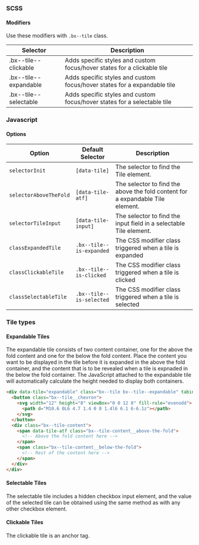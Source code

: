 ### SCSS

#### Modifiers

Use these modifiers with `.bx--tile` class.

| Selector              | Description                                                              |
| --------------------- | ------------------------------------------------------------------------ |
| .bx--tile--clickable  | Adds specific styles and custom focus/hover states for a clickable tile  |
| .bx--tile--expandable | Adds specific styles and custom focus/hover states for a expandable tile |
| .bx--tile--selectable | Adds specific styles and custom focus/hover states for a selectable tile |

### Javascript

#### Options

| Option                 | Default Selector         | Description                                                                    |
| ---------------------- | ------------------------ | ------------------------------------------------------------------------------ |
| `selectorInit`         | `[data-tile]`            | The selector to find the Tile element.                                         |
| `selectorAboveTheFold` | `[data-tile-atf]`        | The selector to find the above the fold content for a expandable Tile element. |
| `selectorTileInput`    | `[data-tile-input]`      | The selector to find the input field in a selectable Tile element.             |
| `classExpandedTile`    | `.bx--tile--is-expanded` | The CSS modifier class triggered when a tile is expanded                       |
| `classClickableTile`   | `.bx--tile--is-clicked`  | The CSS modifier class triggered when a tile is clicked                        |
| `classSelectableTile`  | `.bx--tile--is-selected` | The CSS modifier class triggered when a tile is selected                       |

### Tile types

#### Expandable Tiles

The expandable tile consists of two content container, one for the above the fold content and one for the below the fold content. Place the content you want to be displayed in the tile before it is expanded in the above the fold container, and the content that is to be revealed when a tile is expnaded in the below the fold container. The JavaScript attached to the expandable tile will automatically calculate the height needed to display both containers.

```html
<div data-tile="expandable" class="bx--tile bx--tile--expandable" tabindex="0">
  <button class="bx--tile__chevron">
    <svg width="12" height="8" viewBox="0 0 12 8" fill-rule="evenodd">
      <path d="M10.6 0L6 4.7 1.4 0 0 1.4l6 6.1 6-6.1z"></path>
    </svg>
  </button>
  <div class="bx--tile-content">
    <span data-tile-atf class="bx--tile-content__above-the-fold">
      <!-- Above the fold content here -->
    </span>
    <span class="bx--tile-content__below-the-fold">
      <!-- Rest of the content here -->
    </span>
  </div>
</div>
```

#### Selectable Tiles

The selectable tile includes a hidden checkbox input element, and the value of the selected tile can be obtained using the same method as with any other checkbox element.

#### Clickable Tiles

The clickable tile is an anchor tag.
